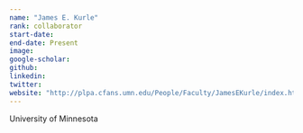 ```yaml
---
name: "James E. Kurle"
rank: collaborator
start-date: 
end-date: Present
image: 
google-scholar: 
github: 
linkedin: 
twitter: 
website: "http://plpa.cfans.umn.edu/People/Faculty/JamesEKurle/index.htm"
---
```


University of Minnesota